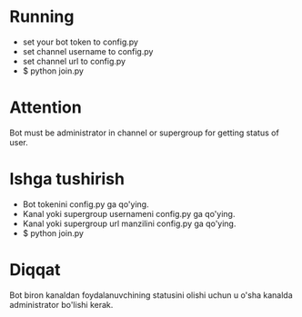 # Running
- set your bot token to config.py
- set channel username to config.py
- set channel url to config.py
- $ python join.py
# Attention
Bot must be administrator in channel or supergroup for getting status of user.
# Ishga tushirish
- Bot tokenini config.py ga qo'ying.
- Kanal yoki supergroup usernameni config.py ga qo'ying.
- Kanal yoki supergroup url manzilini config.py ga qo'ying.
- $ python join.py
# Diqqat
Bot biron kanaldan foydalanuvchining statusini olishi uchun u o'sha kanalda administrator bo'lishi kerak.
